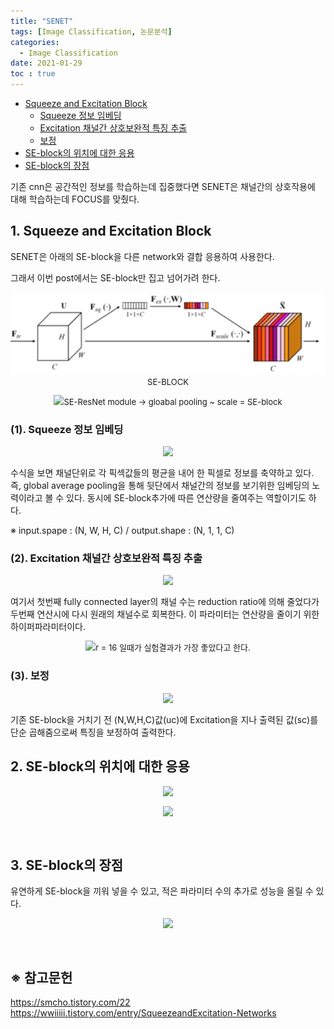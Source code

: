 ```yaml
---
title: "SENET"
tags: [Image Classification, 논문분석]
categories:
  - Image Classification
date: 2021-01-29
toc : true
---
```


- [Squeeze and Excitation Block](#1-squeeze-and-excitation-block)
  - [Squeeze 정보 임베딩](#1-squeeze-정보-임베딩)
  - [Excitation 채널간 상호보완적 특징 추출](#2-excitation-채널간-상호보완적-특징-추출)
  - [보정](#3-보정)
- [SE-block의 위치에 대한 응용](#2-se-block의-위치에-대한-응용)
- [SE-block의 장점](#3-se-block의-장점)


기존 cnn은 공간적인 정보를 학습하는데 집중했다면 SENET은 채널간의 상호작용에 대해 학습하는데 FOCUS를 맞췄다.

## 1. **Squeeze and Excitation Block**
SENET은 아래의 SE-block을 다른 network와 결합 응용하여 사용한다.

그래서 이번 post에서는 SE-block만 집고 넘어가려 한다.
<p align="center" style="font-size:small"><img src="/img/IC/IC1/IC-1.png">SE-BLOCK</p>

<p align="center" style="font-size:small"><img src="https://img1.daumcdn.net/thumb/R1280x0/?scode=mtistory2&fname=https%3A%2F%2Fblog.kakaocdn.net%2Fdn%2FbxkhFu%2FbtqUZu00XKc%2F3QlKCGq1EkbzgLpGgTmKZK%2Fimg.png">SE-ResNet module -> gloabal pooling ~ scale = SE-block</p>

### (1). Squeeze 정보 임베딩
<p align="center" style="font-size:small"><img src="https://img1.daumcdn.net/thumb/R1280x0/?scode=mtistory2&fname=https%3A%2F%2Fblog.kakaocdn.net%2Fdn%2FbxXg7Q%2FbtqUZuzVYHO%2FYaX3cyaiKwHvCNI6Fl62T1%2Fimg.png"></p>
수식을 보면 채널단위로 각 픽섹값들의 평균을 내어 한 픽셀로 정보를 축약하고 있다. 즉, global average pooling을 통해 뒷단에서 채널간의 정보를 보기위한 임베딩의 노력이라고 볼 수 있다. 동시에 SE-block추가에 따른 연산량을 줄여주는 역할이기도 하다.

※ input.spape : (N, W, H, C)  /  output.shape : (N, 1, 1, C)

### (2). Excitation 채널간 상호보완적 특징 추출
<p align="center" style="font-size:small"><img src="https://img1.daumcdn.net/thumb/R1280x0/?scode=mtistory2&fname=https%3A%2F%2Fblog.kakaocdn.net%2Fdn%2FdKEdyv%2FbtqU7dwHnMC%2FLUhQJzPDFyVKX2rn5xxqnk%2Fimg.png"></p>
 여기서 첫번째 fully connected layer의 채널 수는 reduction ratio에 의해 줄었다가 두번째 연산시에 다시 원래의 채널수로 회복한다. 이 파라미터는 연산량을 줄이기 위한 하이퍼파라미터이다.

<p align="center" style="font-size:small"><img src="https://img1.daumcdn.net/thumb/R1280x0/?scode=mtistory2&fname=https%3A%2F%2Fblog.kakaocdn.net%2Fdn%2Fc9Ki6W%2FbtqU3qcNDIM%2FoRdjxGtwQmDnNtqSlPVNN1%2Fimg.png">r = 16 일때가 실험결과가 가장 좋았다고 한다.</p>

### (3). 보정
<p align="center" style="font-size:small"><img src="https://img1.daumcdn.net/thumb/R1280x0/?scode=mtistory2&fname=https%3A%2F%2Fblog.kakaocdn.net%2Fdn%2Fk2plr%2FbtqU94sJpRV%2Fs5ywmo1WpGrKKgmFb4gpKk%2Fimg.png"></p>
기존 SE-block을 거치기 전 (N,W,H,C)값(uc)에 Excitation을 지나 출력된 값(sc)를 단순 곱해줌으로써 특징을 보정하여 출력한다.

<br>

## 2. **SE-block의 위치에 대한 응용**
<p align="center" style="font-size:small"><img src="https://img1.daumcdn.net/thumb/R1280x0/?scode=mtistory2&fname=https%3A%2F%2Fblog.kakaocdn.net%2Fdn%2FdCJTOe%2FbtqU53gQCiw%2FJURjNeghIou6nlTqtRAvMk%2Fimg.png"></p>
<p align="center" style="font-size:small"><img src="https://img1.daumcdn.net/thumb/R1280x0/?scode=mtistory2&fname=https%3A%2F%2Fblog.kakaocdn.net%2Fdn%2Fb9RAkF%2FbtqUYF2TbfN%2FsktzGDaF1UcfK7IYqHiou0%2Fimg.png"></p>

<br>

## 3. **SE-block의 장점**
유연하게 SE-block을 끼워 넣을 수 있고, 적은 파라미터 수의 추가로 성능을 올릴 수 있다.
<p align="center" style="font-size:small"><img src="https://img1.daumcdn.net/thumb/R1280x0/?scode=mtistory2&fname=https%3A%2F%2Fblog.kakaocdn.net%2Fdn%2Ftnf4G%2FbtqUYf4jpzs%2FTe1GMNycn6i4ktTt8nBp9k%2Fimg.png"></p>

<br>

## ※ 참고문헌
https://smcho.tistory.com/22 <br>
https://wwiiiii.tistory.com/entry/SqueezeandExcitation-Networks